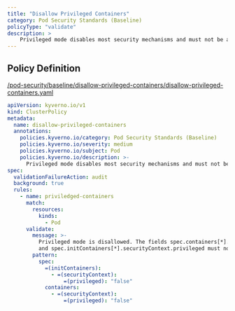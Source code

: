 ```yaml
---
title: "Disallow Privileged Containers"
category: Pod Security Standards (Baseline)
policyType: "validate"
description: >
    Privileged mode disables most security mechanisms and must not be allowed.
---
```


## Policy Definition
<a href="https://github.com/kyverno/policies/raw/main//pod-security/baseline/disallow-privileged-containers/disallow-privileged-containers.yaml" target="-blank">/pod-security/baseline/disallow-privileged-containers/disallow-privileged-containers.yaml</a>

```yaml
apiVersion: kyverno.io/v1
kind: ClusterPolicy
metadata:
  name: disallow-privileged-containers
  annotations:
    policies.kyverno.io/category: Pod Security Standards (Baseline)
    policies.kyverno.io/severity: medium
    policies.kyverno.io/subject: Pod
    policies.kyverno.io/description: >-
      Privileged mode disables most security mechanisms and must not be allowed.
spec:
  validationFailureAction: audit
  background: true
  rules:
    - name: priviledged-containers
      match:
        resources:
          kinds:
            - Pod
      validate:
        message: >-
          Privileged mode is disallowed. The fields spec.containers[*].securityContext.privileged
          and spec.initContainers[*].securityContext.privileged must not be set to true.
        pattern:
          spec:
            =(initContainers):
              - =(securityContext):
                  =(privileged): "false"
            containers:
              - =(securityContext):
                  =(privileged): "false"

```
